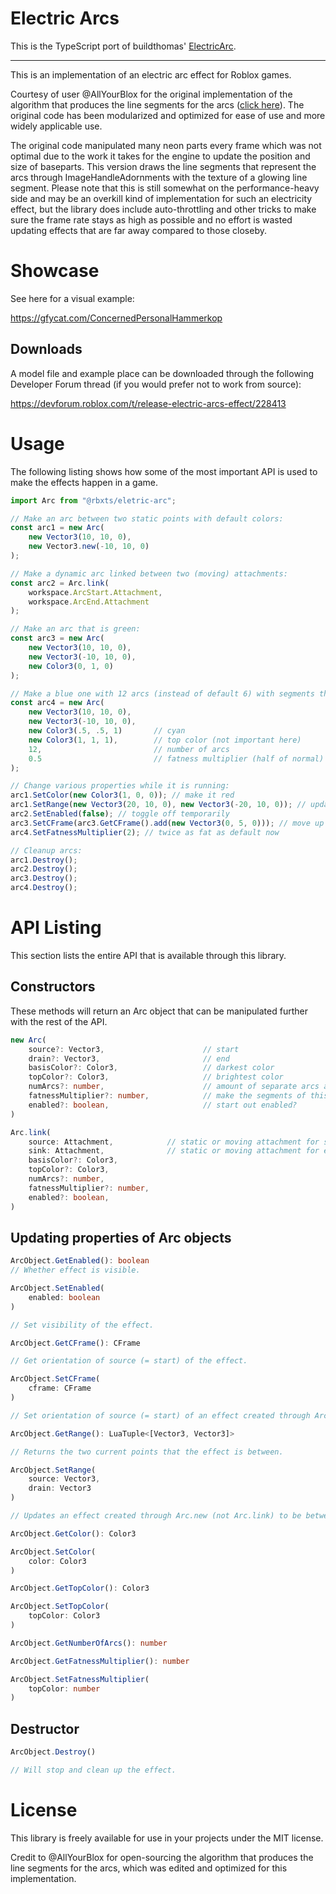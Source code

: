 # Electric Arcs

This is the TypeScript port of buildthomas' [ElectricArc](https://github.com/buildthomas/ElectricArc).

----

This is an implementation of an electric arc effect for Roblox games.

Courtesy of user @AllYourBlox for the original implementation of the algorithm that produces the line segments for the arcs ([click here](https://devforum.roblox.com/t/electric-arc-demo-with-rbxls/35433)). The original code has been modularized and optimized for ease of use and more widely applicable use.

The original code manipulated many neon parts every frame which was not optimal due to the work it takes for the engine to update the position and size of baseparts. This version draws the line segments that represent the arcs through ImageHandleAdornments with the texture of a glowing line segment. Please note that this is still somewhat on the performance-heavy side and may be an overkill kind of implementation for such an electricity effect, but the library does include auto-throttling and other tricks to make sure the frame rate stays as high as possible and no effort is wasted updating effects that are far away compared to those closeby.

# Showcase

See here for a visual example:

https://gfycat.com/ConcernedPersonalHammerkop

## Downloads

A model file and example place can be downloaded through the following Developer Forum thread (if you would prefer not to work from source):

https://devforum.roblox.com/t/release-electric-arcs-effect/228413

# Usage

The following listing shows how some of the most important API is used to make the effects happen in a game.

```ts
import Arc from "@rbxts/eletric-arc";

// Make an arc between two static points with default colors:
const arc1 = new Arc(
    new Vector3(10, 10, 0),
    new Vector3.new(-10, 10, 0)
);

// Make a dynamic arc linked between two (moving) attachments:
const arc2 = Arc.link(
    workspace.ArcStart.Attachment,
    workspace.ArcEnd.Attachment
);

// Make an arc that is green:
const arc3 = new Arc(
    new Vector3(10, 10, 0),
    new Vector3(-10, 10, 0),
    new Color3(0, 1, 0)
);

// Make a blue one with 12 arcs (instead of default 6) with segments that are half as wide as normal:
const arc4 = new Arc(
    new Vector3(10, 10, 0),
    new Vector3(-10, 10, 0),
    new Color3(.5, .5, 1)       // cyan
    new Color3(1, 1, 1),        // top color (not important here)
    12,                         // number of arcs
    0.5                         // fatness multiplier (half of normal)
);

// Change various properties while it is running:
arc1.SetColor(new Color3(1, 0, 0)); // make it red
arc1.SetRange(new Vector3(20, 10, 0), new Vector3(-20, 10, 0)); // update points
arc2.SetEnabled(false); // toggle off temporarily
arc3.SetCFrame(arc3.GetCFrame().add(new Vector3(0, 5, 0))); // move up by 5 studs
arc4.SetFatnessMultiplier(2); // twice as fat as default now

// Cleanup arcs:
arc1.Destroy();
arc2.Destroy();
arc3.Destroy();
arc4.Destroy();
```

# API Listing

This section lists the entire API that is available through this library.

## Constructors

These methods will return an Arc object that can be manipulated further with the rest of the API.

```ts
new Arc(
    source?: Vector3,                      // start
    drain?: Vector3,                       // end
    basisColor?: Color3,                   // darkest color
    topColor?: Color3,                     // brightest color
    numArcs?: number,                      // amount of separate arcs at once
    fatnessMultiplier?: number,            // make the segments of this arc thinner/thicker
    enabled?: boolean,                     // start out enabled?
)
```

```ts
Arc.link(
    source: Attachment,            // static or moving attachment for start
    sink: Attachment,              // static or moving attachment for end
    basisColor?: Color3,
    topColor?: Color3,
    numArcs?: number,
    fatnessMultiplier?: number,
    enabled?: boolean,
)
```

## Updating properties of Arc objects

```ts
ArcObject.GetEnabled(): boolean
// Whether effect is visible.
```

```ts
ArcObject.SetEnabled(
    enabled: boolean
)

// Set visibility of the effect.
```

```ts
ArcObject.GetCFrame(): CFrame

// Get orientation of source (= start) of the effect.
```

```ts
ArcObject.SetCFrame(
    cframe: CFrame
)

// Set orientation of source (= start) of an effect created through Arc.new (not Arc.link).
```

```ts
ArcObject.GetRange(): LuaTuple<[Vector3, Vector3]>

// Returns the two current points that the effect is between.
```

```ts
ArcObject.SetRange(
    source: Vector3,
    drain: Vector3
)

// Updates an effect created through Arc.new (not Arc.link) to be between the two given points.
```

```ts
ArcObject.GetColor(): Color3
```

```ts
ArcObject.SetColor(
    color: Color3
)
```

```ts
ArcObject.GetTopColor(): Color3
```

```ts
ArcObject.SetTopColor(
    topColor: Color3
)
```

```ts
ArcObject.GetNumberOfArcs(): number
```

```ts
ArcObject.GetFatnessMultiplier(): number
```

```ts
ArcObject.SetFatnessMultiplier(
    topColor: number
)
```

## Destructor

```ts
ArcObject.Destroy()

// Will stop and clean up the effect.
```

# License

This library is freely available for use in your projects under the MIT license.

Credit to @AllYourBlox for open-sourcing the algorithm that produces the line segments for the arcs, which was edited and optimized for this implementation.